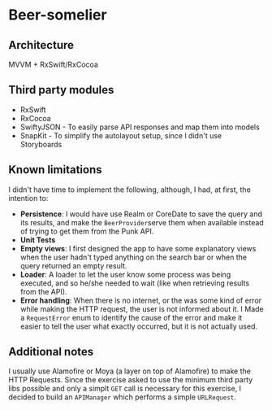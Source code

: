 # Beer-somelier
## Architecture
MVVM + RxSwift/RxCocoa

## Third party modules
* RxSwift
* RxCocoa
* SwiftyJSON - To easily parse API responses and map them into models
* SnapKit - To simplify the autolayout setup, since I didn't use Storyboards

## Known limitations

I didn't have time to implement the following, although, I had, at first, the intention to:
* **Persistence**: I would have use Realm or CoreDate to save the query and its results, and make the `BeerProvider`serve them when available instead of trying to get them from the Punk API.
* **Unit Tests**
* **Empty views**: I first designed the app to have some explanatory views when the user hadn't typed anything on the search bar or when the query returned an empty result.
* **Loader**: A loader to let the user know some process was being executed, and so he/she needed to wait (like when retrieving results from the API).
* **Error handling**: When there is no internet, or the was some kind of error while making the HTTP request, the user is not informed about it. I Made a `RequestError` enum to identify the cause of the error and make it easier to tell the user what exactly occurred, but it is not actually used.

## Additional notes

I usually use Alamofire or Moya (a layer on top of Alamofire) to make the HTTP Requests. Since the exercise asked to use the minimum third party libs possible and only a simplt `GET` call is necessary for this exercise, I decided to build an `APIManager` which performs a simple `URLRequest`.
